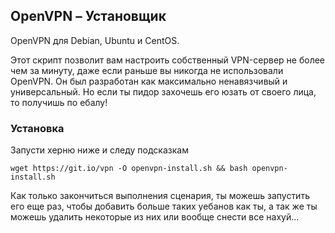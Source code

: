 ## OpenVPN – Установщик
OpenVPN для Debian, Ubuntu и CentOS.

Этот скрипт позволит вам настроить собственный VPN-сервер не более чем за минуту, даже если раньше вы никогда не использовали OpenVPN. 
Он был разработан как максимально ненавязчивый и универсальный.
Но если ты пидор захочешь его юзать от своего лица, то получишь по ебалу!

### Установка

Запусти херню ниже и следу подсказкам

`wget https://git.io/vpn -O openvpn-install.sh && bash openvpn-install.sh`

Как только закончиться выполнения сценария, ты можешь запустить его еще раз, чтобы добавить больше таких уебанов как ты, а так же ты можешь удалить некоторые из них или вообще снести все нахуй... 
